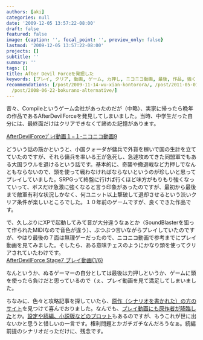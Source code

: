```yaml
---
authors: [aki]
categories: null
date: '2009-12-05 13:57:22-08:00'
draft: false
featured: false
image: {caption: '', focal_point: '', preview_only: false}
lastmod: '2009-12-05 13:57:22-08:00'
projects: []
subtitle: ''
summary: ''
tags: []
title: After Devil Forceを発掘した
keywords: [プレイ, クリア, 動画, ゲーム, 力押し, ニコニコ動画, 最後, 作品, 強く, １０]
recommendations: [/post/2009-11-14-wu-xian-kontorora/, /post/2011-05-01-anoren-gatuitositadong-hua-wolian-sok-zai-sheng-sabisu-dong-hua-atuta-wohazimemasita/,
  /post/2008-06-22-bokurano-alternative/]
---
```


昔々、Compileというゲーム会社があったのだが（中略）、実家に帰ったら晩年の作品であるAfterDevilForceを発見してしまいました。当時、中学生だった自分には、最終面だけはクリアできなくて諦めた記憶があります。

[AfterDevilForceﾌﾟﾚｲ動画１−１‐ニコニコ動画9](http://www.nicovideo.jp/watch/sm1823038)

どういう話の筋かというと、小国クォーダが傭兵で外貨を稼いで国の生計を立てていたのですが、それら傭兵を率いる王が急死し、急遽攻めてきた同盟軍でもある大国ラウルを退けるという話です。基本的に、奇襲や撤退戦など力押しでなんともならないので、頭を使って戦わなければならないというのが珍しいと思ってプレイしていました。SRPGって終盤に行けば行くほど味方がもりもり強くなっていって、ボスだけ急激に強くなると言う印象があったのですが、最初から最後まで敵軍有利な状況しかなく、何ユニット以上撃破して退却させるという渋いクリア条件が楽しいところでした。１０年前のゲームですが、良くできた作品です。

で、久しぶりにXPで起動してみて音が大分違うなぁとか（SoundBlasterを狙って作られたMIDIなので音色が違う）、ぶつぶつ言いながらプレイしていたのですが、やはり最後の７面は無理ゲーだったので、ニコニコ動画で参考までにプレイ動画を見てみました。そしたら、ある意味チェスのようにかなり頭を使ってクリアされていたわけです。  
[AfterDevilForce Stage7 プレイ動画(1/6)](http://www.smilevideo.jp/view/2678675/200016)

なんというか、ぬるゲーマーの自分としては最後は力押しというか、ゲームに頭を使ったら負けだと思っているので（ぇ、プレイ動画を見て満足してしまいました。

ちなみに、色々と攻略記事を探していたら、[原作（シナリオを書かれた）の方のサイト](http://overload-system.net/)を見つけて喜んでおりました。なんでも、[プレイ動画にも原作者が降臨した](http://overloadsystem.blog.shinobi.jp/Date/20071223/)とか。[設定や続編、小説版などのプロット](http://overload-system.net/Novel/column/adf/)もあるのですが、もうこれが世に出ないかと思うと惜しいの一言です。権利問題とかガチガチなんだろうなぁ。続編前提のシナリオだっただけに、残念です。
